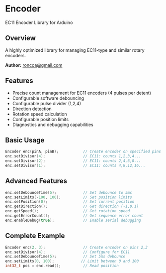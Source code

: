 # Encoder
EC11 Encoder Library for Arduino

## Overview
A highly optimized library for managing EC11-type and similar rotary encoders.

**Author:** roncoa@gmail.com

## Features
* Precise count management for EC11 encoders (4 pulses per detent)
* Configurable software debouncing
* Configurable pulse divider (1,2,4)
* Direction detection
* Rotation speed calculation
* Configurable position limits
* Diagnostics and debugging capabilities

## Basic Usage
```cpp
Encoder enc(pinA, pinB);           // Create encoder on specified pins
enc.setDivisor(4);                 // EC11: counts 1,2,3,4...
enc.setDivisor(2);                 // EC11: counts 2,4,6,8...
enc.setDivisor(1);                 // EC11: counts 4,8,12,16...
```

## Advanced Features
```cpp
enc.setDebounceTime(5);            // Set debounce to 5ms
enc.setLimits(-100, 100);          // Set position limits
enc.setPosition(0);                // Set current position
enc.getDirection();                // Get direction (-1,0,1)
enc.getSpeed();                    // Get rotation speed
enc.getErrorCount();               // Get sequence error count
enc.enableDebug(true);             // Enable serial debugging
```

## Complete Example
```cpp
Encoder enc(2, 3);                 // Create encoder on pins 2,3
enc.setDivisor(4);                 // Configure for EC11
enc.setDebounceTime(5);            // Set 5ms debounce
enc.setLimits(0, 100);            // Limit between 0 and 100
int32_t pos = enc.read();          // Read position


